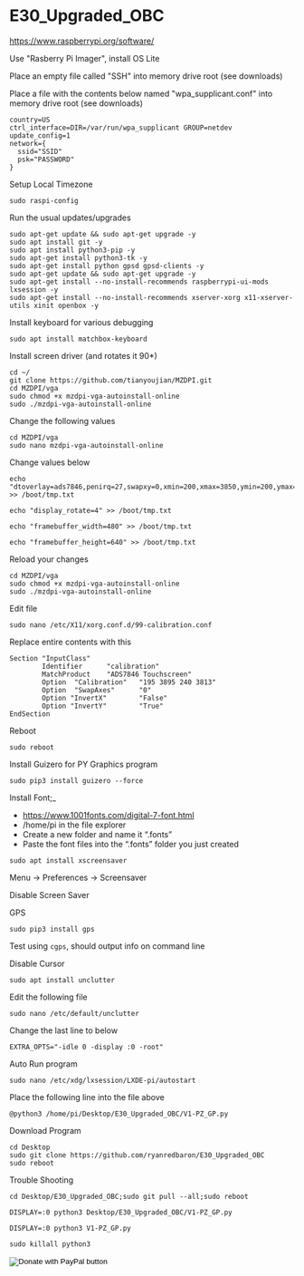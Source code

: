 # E30_Upgraded_OBC
https://www.raspberrypi.org/software/

Use "Rasberry Pi Imager", install OS Lite

Place an empty file called "SSH" into memory drive root (see downloads)

Place a file with the contents below named "wpa_supplicant.conf" into memory drive root (see downloads)
```
country=US
ctrl_interface=DIR=/var/run/wpa_supplicant GROUP=netdev
update_config=1
network={
  ssid="SSID"
  psk="PASSWORD"
}
```

Setup Local Timezone
```
sudo raspi-config
```

Run the usual updates/upgrades
```
sudo apt-get update && sudo apt-get upgrade -y
sudo apt install git -y
sudo apt install python3-pip -y
sudo apt-get install python3-tk -y
sudo apt-get install python gpsd gpsd-clients -y
sudo apt-get update && sudo apt-get upgrade -y
sudo apt-get install --no-install-recommends raspberrypi-ui-mods lxsession -y
sudo apt-get install --no-install-recommends xserver-xorg x11-xserver-utils xinit openbox -y
```

Install keyboard for various debugging
```
sudo apt install matchbox-keyboard
```

Install screen driver (and rotates it 90*)
```
cd ~/
git clone https://github.com/tianyoujian/MZDPI.git
cd MZDPI/vga
sudo chmod +x mzdpi-vga-autoinstall-online
sudo ./mzdpi-vga-autoinstall-online
```
Change the following values
```
cd MZDPI/vga
sudo nano mzdpi-vga-autoinstall-online
```
Change values below
```
echo "dtoverlay=ads7846,penirq=27,swapxy=0,xmin=200,xmax=3850,ymin=200,ymax=3850" >> /boot/tmp.txt
```
```
echo "display_rotate=4" >> /boot/tmp.txt
```
```
echo "framebuffer_width=480" >> /boot/tmp.txt
```
```
echo "framebuffer_height=640" >> /boot/tmp.txt
```
Reload your changes
```
cd MZDPI/vga
sudo chmod +x mzdpi-vga-autoinstall-online
sudo ./mzdpi-vga-autoinstall-online
```

Edit file
```
sudo nano /etc/X11/xorg.conf.d/99-calibration.conf
```
Replace entire contents with this
```
Section "InputClass"
        Identifier      "calibration"
        MatchProduct    "ADS7846 Touchscreen"
        Option  "Calibration"   "195 3895 240 3813"
        Option  "SwapAxes"      "0"
        Option "InvertX"        "False"
        Option "InvertY"        "True"
EndSection
```
Reboot
```
sudo reboot
```

Install Guizero for PY Graphics program
```
sudo pip3 install guizero --force
```


Install Font;_
* https://www.1001fonts.com/digital-7-font.html
* /home/pi in the file explorer
* Create a new folder and name it “.fonts”
* Paste the font files into the “.fonts” folder you just created


```
sudo apt install xscreensaver
```
Menu -> Preferences -> Screensaver

Disable Screen Saver


GPS
```
sudo pip3 install gps
```
Test using ```cgps```, should output info on command line


Disable Cursor
```
sudo apt install unclutter
```
Edit the following file
```
sudo nano /etc/default/unclutter
```
Change the last line to below
```
EXTRA_OPTS="-idle 0 -display :0 -root"
```


Auto Run program
```
sudo nano /etc/xdg/lxsession/LXDE-pi/autostart
```
Place the following line into the file above
```
@python3 /home/pi/Desktop/E30_Upgraded_OBC/V1-PZ_GP.py
```

Download Program
```
cd Desktop
sudo git clone https://github.com/ryanredbaron/E30_Upgraded_OBC
sudo reboot
```

Trouble Shooting
```
cd Desktop/E30_Upgraded_OBC;sudo git pull --all;sudo reboot

DISPLAY=:0 python3 Desktop/E30_Upgraded_OBC/V1-PZ_GP.py

DISPLAY=:0 python3 V1-PZ_GP.py

sudo killall python3
```

<form action="https://www.paypal.com/donate" method="post" target="_top">
<input type="hidden" name="hosted_button_id" value="HEU4DWYXZJ77E" />
<input type="image" src="https://www.paypalobjects.com/en_US/i/btn/btn_donateCC_LG.gif" border="0" name="submit" title="PayPal - The safer, easier way to pay online!" alt="Donate with PayPal button" />
<img alt="" border="0" src="https://www.paypal.com/en_US/i/scr/pixel.gif" width="1" height="1" />
</form>
